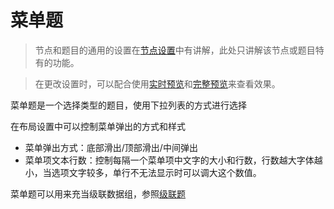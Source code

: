 # 菜单题

> 节点和题目的通用的设置在[节点设置](../node-setting/concept.md)中有讲解，此处只讲解该节点或题目特有的功能。

> 在更改设置时，可以配合使用[实时预览](../preview/realtime.md)和[完整预览](../preview/full.md)来查看效果。

菜单题是一个选择类型的题目，使用下拉列表的方式进行选择

在布局设置中可以控制菜单弹出的方式和样式

+ 菜单弹出方式：底部滑出/顶部滑出/中间弹出
+ 菜单项文本行数：控制每隔一个菜单项中文字的大小和行数，行数越大字体越小，当选项文字较多，单行不无法显示时可以调大这个数值。


菜单题可以用来充当级联数据组，参照[级联题](./cascade.md)